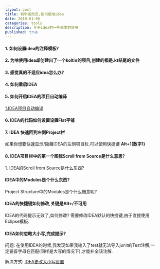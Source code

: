 ```yaml
---
layout: post
title: 初学者而言,如何使用idea
date: 2018-01-06
categories: tools
description: 关于idea的一些基本的使用
published: true
---
```


#### 1. 如何设置idea的注释模板?

#### 2. 为啥使用idea却创建出了一个koltin的项目,创建的都是.kt结尾的文件

#### 3. 感觉真的不适应idea怎么办?

#### 4. 如何重启IDEA

#### 5. 如何开启IDEA的项目自动编译

<a href="http://blog.csdn.net/aqzwss/article/details/45667885"> 1.IDEA项目自动编译</a>

#### 6. IDEA的代码如何设置设置Flat平铺

#### 7. IDEA 快速回到左侧Project栏

如果你想要快速显示/隐藏IDEA的左侧项目栏,可以使用快捷键 **Alt+1(数字1)**

#### 8. IDEA项目栏中的第一个图标Scroll from Source是什么意思?

<a href="http://blog.csdn.net/luonanqin/article/details/41088171">1. IDEA的Scroll from Source是什么东西?</a>

#### IDEA中的Modules是个什么东西?

Project Structure中的Modules是个什么概念呢?

#### IDEA的快捷键如何修改,关键是Alt+/不可用

IDEA的代码提示无效了,如何修改? 需要修改IDEA默认的快捷键,由于直接使用Eclipse模板.

#### IDEA如何忽略大小写,完成提示?

问题: 在使用IDEA的时候,我发现如果我输入了test就无法导入junit的Test注解,一定要首字母在匹配(同样是大写的情况下),才能补全该注解.

解决方式: <a href="http://blog.csdn.net/u012934325/article/details/70755539">IDEA更改大小写设置</a>